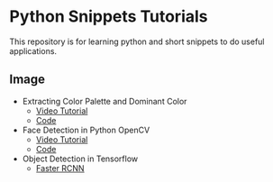 # Python Snippets Tutorials

This repository is for learning python and short snippets to do useful applications.

## Image

- Extracting Color Palette and Dominant Color
    - [Video Tutorial](https://youtu.be/VF4BAokOHQs)
    - [Code](/src/dominant_color/dominant_color.py)
- Face Detection in Python OpenCV
    - [Video Tutorial](https://youtu.be/i1Tcc7WHDA0)
    - [Code](/src/face_detection/face_detection.py)
- Object Detection in Tensorflow
    - [Faster RCNN](/src/object%20detection/Object_Detection_with_Faster_RCNN.ipynb)
